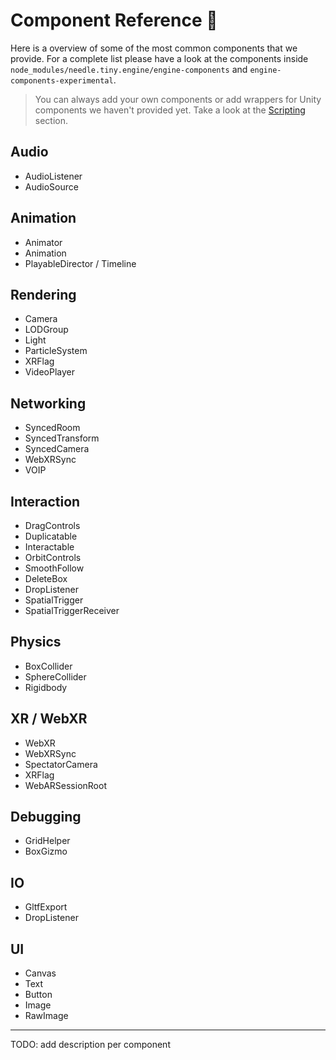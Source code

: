 # Component Reference 🧩

Here is a overview of some of the most common components that we provide. For a complete list please have a look at the components inside ``node_modules/needle.tiny.engine/engine-components`` and ``engine-components-experimental``.  

> You can always add your own components or add wrappers for Unity components we haven't provided yet. Take a look at the [Scripting](./scripting.md) section.

## Audio
- AudioListener
- AudioSource

## Animation
- Animator
- Animation
- PlayableDirector / Timeline

## Rendering
- Camera
- LODGroup
- Light
- ParticleSystem
- XRFlag
- VideoPlayer

## Networking
- SyncedRoom
- SyncedTransform
- SyncedCamera
- WebXRSync
- VOIP

## Interaction
- DragControls
- Duplicatable
- Interactable
- OrbitControls
- SmoothFollow
- DeleteBox
- DropListener
- SpatialTrigger
- SpatialTriggerReceiver

## Physics
- BoxCollider
- SphereCollider
- Rigidbody

## XR / WebXR
- WebXR
- WebXRSync
- SpectatorCamera
- XRFlag
- WebARSessionRoot

## Debugging
- GridHelper
- BoxGizmo

## IO
- GltfExport
- DropListener

## UI
- Canvas
- Text
- Button
- Image
- RawImage

---
TODO: add description per component
